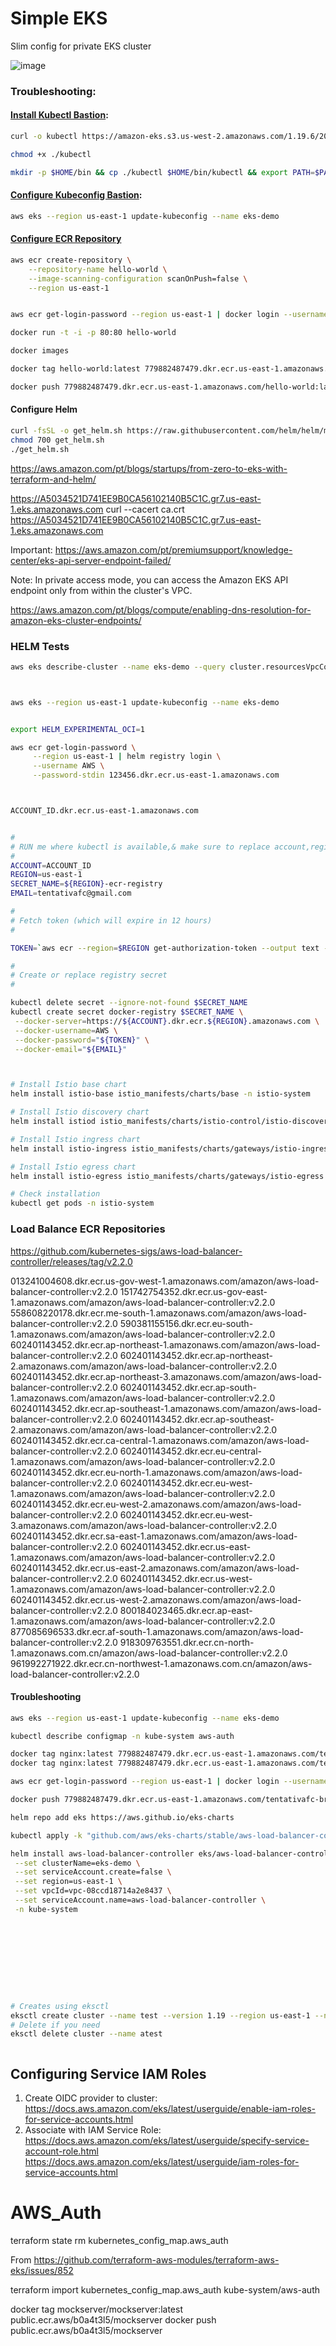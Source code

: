# Simple EKS

Slim config for private EKS cluster

![image](images/eks-running.png)

### Troubleshooting:

#### [Install Kubectl Bastion](https://docs.aws.amazon.com/pt_br/eks/latest/userguide/install-kubectl.html):

```sh
curl -o kubectl https://amazon-eks.s3.us-west-2.amazonaws.com/1.19.6/2021-01-05/bin/linux/amd64/kubectl

chmod +x ./kubectl

mkdir -p $HOME/bin && cp ./kubectl $HOME/bin/kubectl && export PATH=$PATH:$HOME/bin
```

#### [Configure Kubeconfig Bastion](https://docs.aws.amazon.com/eks/latest/userguide/create-kubeconfig.html):

```sh
aws eks --region us-east-1 update-kubeconfig --name eks-demo
```

#### [Configure ECR Repository](https://docs.aws.amazon.com/pt_br/AmazonECR/latest/userguide/getting-started-cli.html)

```sh
aws ecr create-repository \
    --repository-name hello-world \
    --image-scanning-configuration scanOnPush=false \
    --region us-east-1


aws ecr get-login-password --region us-east-1 | docker login --username AWS --password-stdin 779882487479.dkr.ecr.us-east-1.amazonaws.com

docker run -t -i -p 80:80 hello-world

docker images

docker tag hello-world:latest 779882487479.dkr.ecr.us-east-1.amazonaws.com/hello-world:latest

docker push 779882487479.dkr.ecr.us-east-1.amazonaws.com/hello-world:latest

```

#### Configure Helm

```sh
curl -fsSL -o get_helm.sh https://raw.githubusercontent.com/helm/helm/master/scripts/get-helm-3
chmod 700 get_helm.sh
./get_helm.sh

```

https://aws.amazon.com/pt/blogs/startups/from-zero-to-eks-with-terraform-and-helm/

https://A5034521D741EE9B0CA56102140B5C1C.gr7.us-east-1.eks.amazonaws.com
curl --cacert ca.crt https://A5034521D741EE9B0CA56102140B5C1C.gr7.us-east-1.eks.amazonaws.com

Important:
https://aws.amazon.com/pt/premiumsupport/knowledge-center/eks-api-server-endpoint-failed/

Note: In private access mode, you can access the Amazon EKS API endpoint only from within the cluster's VPC.

https://aws.amazon.com/pt/blogs/compute/enabling-dns-resolution-for-amazon-eks-cluster-endpoints/

### HELM Tests

```sh
aws eks describe-cluster --name eks-demo --query cluster.resourcesVpcConfig.clusterSecurityGroupId



aws eks --region us-east-1 update-kubeconfig --name eks-demo


export HELM_EXPERIMENTAL_OCI=1

aws ecr get-login-password \
     --region us-east-1 | helm registry login \
     --username AWS \
     --password-stdin 123456.dkr.ecr.us-east-1.amazonaws.com



ACCOUNT_ID.dkr.ecr.us-east-1.amazonaws.com


#
# RUN me where kubectl is available,& make sure to replace account,region etc
#
ACCOUNT=ACCOUNT_ID
REGION=us-east-1
SECRET_NAME=${REGION}-ecr-registry
EMAIL=tentativafc@gmail.com

#
# Fetch token (which will expire in 12 hours)
#

TOKEN=`aws ecr --region=$REGION get-authorization-token --output text --query authorizationData[].authorizationToken | base64 -d | cut -d: -f2`

#
# Create or replace registry secret
#

kubectl delete secret --ignore-not-found $SECRET_NAME
kubectl create secret docker-registry $SECRET_NAME \
 --docker-server=https://${ACCOUNT}.dkr.ecr.${REGION}.amazonaws.com \
 --docker-username=AWS \
 --docker-password="${TOKEN}" \
 --docker-email="${EMAIL}"



# Install Istio base chart
helm install istio-base istio_manifests/charts/base -n istio-system

# Install Istio discovery chart
helm install istiod istio_manifests/charts/istio-control/istio-discovery -n istio-system

# Install Istio ingress chart
helm install istio-ingress istio_manifests/charts/gateways/istio-ingress -n istio-system

# Install Istio egress chart
helm install istio-egress istio_manifests/charts/gateways/istio-egress -n istio-system

# Check installation
kubectl get pods -n istio-system

```

### Load Balance ECR Repositories

https://github.com/kubernetes-sigs/aws-load-balancer-controller/releases/tag/v2.2.0

013241004608.dkr.ecr.us-gov-west-1.amazonaws.com/amazon/aws-load-balancer-controller:v2.2.0
151742754352.dkr.ecr.us-gov-east-1.amazonaws.com/amazon/aws-load-balancer-controller:v2.2.0
558608220178.dkr.ecr.me-south-1.amazonaws.com/amazon/aws-load-balancer-controller:v2.2.0
590381155156.dkr.ecr.eu-south-1.amazonaws.com/amazon/aws-load-balancer-controller:v2.2.0
602401143452.dkr.ecr.ap-northeast-1.amazonaws.com/amazon/aws-load-balancer-controller:v2.2.0
602401143452.dkr.ecr.ap-northeast-2.amazonaws.com/amazon/aws-load-balancer-controller:v2.2.0
602401143452.dkr.ecr.ap-northeast-3.amazonaws.com/amazon/aws-load-balancer-controller:v2.2.0
602401143452.dkr.ecr.ap-south-1.amazonaws.com/amazon/aws-load-balancer-controller:v2.2.0
602401143452.dkr.ecr.ap-southeast-1.amazonaws.com/amazon/aws-load-balancer-controller:v2.2.0
602401143452.dkr.ecr.ap-southeast-2.amazonaws.com/amazon/aws-load-balancer-controller:v2.2.0
602401143452.dkr.ecr.ca-central-1.amazonaws.com/amazon/aws-load-balancer-controller:v2.2.0
602401143452.dkr.ecr.eu-central-1.amazonaws.com/amazon/aws-load-balancer-controller:v2.2.0
602401143452.dkr.ecr.eu-north-1.amazonaws.com/amazon/aws-load-balancer-controller:v2.2.0
602401143452.dkr.ecr.eu-west-1.amazonaws.com/amazon/aws-load-balancer-controller:v2.2.0
602401143452.dkr.ecr.eu-west-2.amazonaws.com/amazon/aws-load-balancer-controller:v2.2.0
602401143452.dkr.ecr.eu-west-3.amazonaws.com/amazon/aws-load-balancer-controller:v2.2.0
602401143452.dkr.ecr.sa-east-1.amazonaws.com/amazon/aws-load-balancer-controller:v2.2.0
602401143452.dkr.ecr.us-east-1.amazonaws.com/amazon/aws-load-balancer-controller:v2.2.0
602401143452.dkr.ecr.us-east-2.amazonaws.com/amazon/aws-load-balancer-controller:v2.2.0
602401143452.dkr.ecr.us-west-1.amazonaws.com/amazon/aws-load-balancer-controller:v2.2.0
602401143452.dkr.ecr.us-west-2.amazonaws.com/amazon/aws-load-balancer-controller:v2.2.0
800184023465.dkr.ecr.ap-east-1.amazonaws.com/amazon/aws-load-balancer-controller:v2.2.0
877085696533.dkr.ecr.af-south-1.amazonaws.com/amazon/aws-load-balancer-controller:v2.2.0
918309763551.dkr.ecr.cn-north-1.amazonaws.com.cn/amazon/aws-load-balancer-controller:v2.2.0
961992271922.dkr.ecr.cn-northwest-1.amazonaws.com.cn/amazon/aws-load-balancer-controller:v2.2.0

#### Troubleshooting

```sh
aws eks --region us-east-1 update-kubeconfig --name eks-demo

kubectl describe configmap -n kube-system aws-auth

docker tag nginx:latest 779882487479.dkr.ecr.us-east-1.amazonaws.com/tentativafc-br:latest
docker tag nginx:latest 779882487479.dkr.ecr.us-east-1.amazonaws.com/tentativafc-br:latest

aws ecr get-login-password --region us-east-1 | docker login --username AWS --password-stdin 779882487479.dkr.ecr.us-east-1.amazonaws.com

docker push 779882487479.dkr.ecr.us-east-1.amazonaws.com/tentativafc-br

helm repo add eks https://aws.github.io/eks-charts

kubectl apply -k "github.com/aws/eks-charts/stable/aws-load-balancer-controller//crds?ref=master"

helm install aws-load-balancer-controller eks/aws-load-balancer-controller \
 --set clusterName=eks-demo \
 --set serviceAccount.create=false \
 --set region=us-east-1 \
 --set vpcId=vpc-08ccd18714a2e8437 \
 --set serviceAccount.name=aws-load-balancer-controller \
 -n kube-system










# Creates using eksctl
eksctl create cluster --name test --version 1.19 --region us-east-1 --nodegroup-name ng-poc-1 --node-type t2.medium --nodes 1 --nodes-min 1 --nodes-max 3 --managed
# Delete if you need
eksctl delete cluster --name atest



```



## Configuring Service IAM Roles

1. Create OIDC provider to cluster: https://docs.aws.amazon.com/eks/latest/userguide/enable-iam-roles-for-service-accounts.html
2. Associate with IAM Service Role: https://docs.aws.amazon.com/eks/latest/userguide/specify-service-account-role.html
https://docs.aws.amazon.com/eks/latest/userguide/iam-roles-for-service-accounts.html


# AWS_Auth

terraform state rm kubernetes_config_map.aws_auth

From https://github.com/terraform-aws-modules/terraform-aws-eks/issues/852

terraform import kubernetes_config_map.aws_auth kube-system/aws-auth






















docker tag mockserver/mockserver:latest public.ecr.aws/b0a4t3l5/mockserver
docker push public.ecr.aws/b0a4t3l5/mockserver

